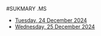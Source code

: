 #SUKMARY .MS

- [Tuesday, 24 December 2024](journal/1.md)
- [Wednesday, 25 December 2024](journal/2.md)
